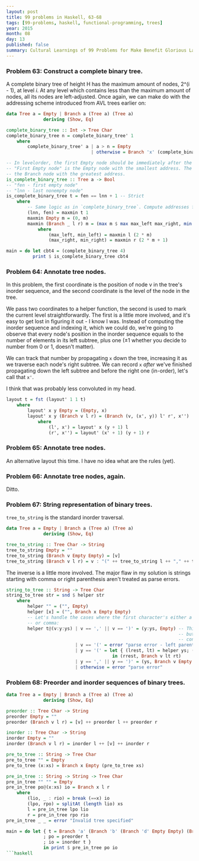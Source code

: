 ```yaml
---
layout: post
title: 99 problems in Haskell, 63-68
tags: [99-problems, haskell, functional-programming, trees]
year: 2015
month: 08
day: 13
published: false
summary: Cultural Learnings of 99 Problems for Make Benefit Glorious Language of Haskell
---
```


### Problem 63: Construct a complete binary tree.

A complete binary tree of height H has the maximum amount of nodes, 2^(i - 1), at level
_i_. At any level which contains less than the maximum amount of nodes, all its nodes are
left-adjusted. Once again, we can make do with the addressing scheme introduced from AVL
trees earlier on:

```haskell
data Tree a = Empty | Branch a (Tree a) (Tree a)
              deriving (Show, Eq)

complete_binary_tree :: Int -> Tree Char
complete_binary_tree n = complete_binary_tree' 1
    where
        complete_binary_tree' a | a > n = Empty
                                | otherwise = Branch 'x' (complete_binary_tree' (2 * a)) (complete_binary_tree' (2 * a + 1))

-- In levelorder, the first Empty node should be immediately after the last non-Empty.
-- "First Empty node" is the Empty node with the smallest address. The "last non-Empty" is
-- the Branch node with the greatest address.
is_complete_binary_tree :: Tree a -> Bool
-- "fen - first empty node"
-- "lnn - last nonempty node"
is_complete_binary_tree t = fen == lnn + 1 -- Strict
    where
        -- Same logic as in `complete_binary_tree`. Compute addresses from the root:
        (lnn, fen) = maxmin t 1
        maxmin Empty m = (0, m)
        maxmin (Branch _ l r) m = (max m $ max max_left max_right, min min_left min_right)
            where
                (max_left, min_left) = maxmin l (2 * m)
                (max_right, min_right) = maxmin r (2 * m + 1)

main = do let cbt4 = (complete_binary_tree 4)
          print $ is_complete_binary_tree cbt4
```

### Problem 64: Annotate tree nodes.

In this problem, the first coordinate is the position of node v in the tree's inorder
sequence, and the second coordinate is the level of the node in the tree.

We pass two coordinates to a helper function, the second is used to mark the current level
straightforwardly. The first is a little more involved, and it's easy to get lost in
figuring it out - I know I was. Instead of computing the inorder sequence and indexing it,
which we could do, we're going to observe that every node's position in the inorder
sequence equals to the number of elements in its left subtree, plus one (±1 whether you
decide to number from 0 or 1, doesn't matter).

We can track that number by propagating `x` down the tree, increasing it as we traverse
each node's right subtree. We can record `x` _after_ we've finished propagating down the
left subtree and before the right one (in-order), let's call that `x'`.

I think that was probably less convoluted in my head.

```haskell
layout t = fst (layout' 1 1 t)
    where
        layout' x y Empty = (Empty, x)
        layout' x y (Branch v l r) = (Branch (v, (x', y)) l' r', x'')
            where
                (l', x') = layout' x (y + 1) l
                (r', x'') = layout' (x' + 1) (y + 1) r
```

### Problem 65: Annotate tree nodes.

An alternative layout this time. I have no idea what are the rules (yet).

### Problem 66: Annotate tree nodes, again.

Ditto.

### Problem 67: String representation of binary trees.

`tree_to_string` is the standard inorder traversal.

```haskell
data Tree a = Empty | Branch a (Tree a) (Tree a)
              deriving (Show, Eq)

tree_to_string :: Tree Char -> String
tree_to_string Empty = ""
tree_to_string (Branch v Empty Empty) = [v]
tree_to_string (Branch v l r) = v : "(" ++ tree_to_string l ++ "," ++ tree_to_string r ++ ")"
```

The inverse is a little more involved. The major flaw in my solution is strings starting
with comma or right parenthesis aren't treated as parse errors.

```haskell
string_to_tree :: String -> Tree Char
string_to_tree str = snd $ helper str
    where
        helper "" = ("", Empty)
        helper [x] = ("", Branch x Empty Empty)
        -- Let's handle the cases where the first character's either a parenthesis
        -- or comma:
        helper t@(v:y:ys) | v == ',' || v == ')' = (y:ys, Empty) -- This should be a parse error,
                                                                 -- but the lookahead
                                                                 -- confuses me
                          | v == '(' = error "parse error - left parenthesis before value"
                          | y == '(' = let { (lrest, lt) = helper ys; (rrest, rt) = helper lrest }
                                        in (rrest, Branch v lt rt)
                          | y == ',' || y == ')' = (ys, Branch v Empty Empty)
                          | otherwise = error "parse error"
```

### Problem 68: Preorder and inorder sequences of binary trees.

```haskell
data Tree a = Empty | Branch a (Tree a) (Tree a)
              deriving (Show, Eq)

preorder :: Tree Char -> String
preorder Empty = ""
preorder (Branch v l r) = [v] ++ preorder l ++ preorder r

inorder :: Tree Char -> String
inorder Empty = ""
inorder (Branch v l r) = inorder l ++ [v] ++ inorder r

pre_to_tree :: String -> Tree Char
pre_to_tree "" = Empty
pre_to_tree (x:xs) = Branch x Empty (pre_to_tree xs)

pre_in_tree :: String -> String -> Tree Char
pre_in_tree "" "" = Empty
pre_in_tree po@(x:xs) io = Branch x l r
    where
        (lio, _ : rio) = break (==x) io
        (lpo, rpo) = splitAt (length lio) xs
        l = pre_in_tree lpo lio
        r = pre_in_tree rpo rio
pre_in_tree _ _ = error "Invalid tree specified"

main = do let { t = Branch 'a' (Branch 'b' (Branch 'd' Empty Empty) (Branch 'e' Empty Empty)) Empty
              ; po = preorder t
              ; io = inorder t }
              in print $ pre_in_tree po io
```haskell
